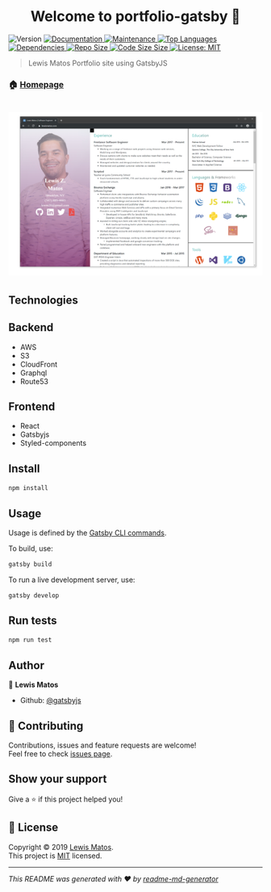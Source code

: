 <h1 align="center">Welcome to portfolio-gatsby 👋</h1>
<p>
  <img alt="Version" src="https://img.shields.io/badge/version-0.1.0-blue.svg?cacheSeconds=2592000" />
  <a href="https://github.com/LewisMatos/Portfolio-Gatsby/#readme">
    <img alt="Documentation" src="https://img.shields.io/badge/documentation-yes-brightgreen.svg" target="_blank" />
  </a>
  <a href="https://github.com/LewisMatos/Portfolio-Gatsby//graphs/commit-activity">
    <img alt="Maintenance" src="https://img.shields.io/badge/Maintained%3F-yes-green.svg" target="_blank" />
  </a>
  <a href="https://github.com/LewisMatos/Portfolio-Gatsby/pulse">
    <img alt="Top Languages" src="https://img.shields.io/github/languages/top/LewisMatos/Portfolio-Gatsby.svg" target="_blank" />
  </a>
  <a href="https://github.com/LewisMatos/Portfolio-Gatsby/network/dependencies">
    <img alt="Dependencies" src="https://img.shields.io/david/lewismatos/Portfolio-Gatsby.svg" target="_blank" />
  </a>
   <a href="https://github.com/LewisMatos/Portfolio-Gatsby/network/dependencies">
    <img alt="Repo Size" src="https://img.shields.io/github/repo-size/LewisMatos/Portfolio-Gatsby.svg" target="_blank" />
  </a>
     <a href="https://github.com/LewisMatos/Portfolio-Gatsby/network/dependencies">
    <img alt="Code Size Size" src="https://img.shields.io/github/languages/code-size/LewisMatos/Portfolio-Gatsby.svg" target="_blank" />
  </a>
    <a href="https://github.com/LewisMatos/Portfolio-Gatsby//blob/master/LICENSE">
    <img alt="License: MIT" src="https://img.shields.io/badge/License-MIT-yellow.svg" target="_blank" />
  </a>
</p>


> Lewis Matos Portfolio site using GatsbyJS

### 🏠 [Homepage](https://github.com/LewisMatos/Portfolio-Gatsby#readme)


# ![lewismatos](https://github.com/LewisMatos/Portfolio-Gatsby/blob/master/src/images/siteCapture.PNG)

## Technologies

## Backend

* AWS
* S3
* CloudFront
* Graphql
* Route53

## Frontend
* React
* Gatsbyjs
* Styled-components

## Install

```sh
npm install
```

## Usage

Usage is defined by the [Gatsby CLI commands](https://www.gatsbyjs.org/docs/gatsby-cli/).

To build, use:

```sh
gatsby build
```

To run a live development server, use:

```sh
gatsby develop
```

## Run tests

```sh
npm run test
```

## Author

👤 **Lewis Matos**

* Github: [@gatsbyjs](https://github.com/gatsbyjs)

## 🤝 Contributing

Contributions, issues and feature requests are welcome!<br />Feel free to check [issues page](https://github.com/gatsbyjs/gatsby/issues).

## Show your support

Give a ⭐️ if this project helped you!

## 📝 License

Copyright © 2019 [Lewis Matos](https://github.com/gatsbyjs).<br />
This project is [MIT](https://github.com/gatsbyjs/gatsby-starter-hello-world/blob/master/LICENSE) licensed.

***
_This README was generated with ❤️ by [readme-md-generator](https://github.com/kefranabg/readme-md-generator)_
